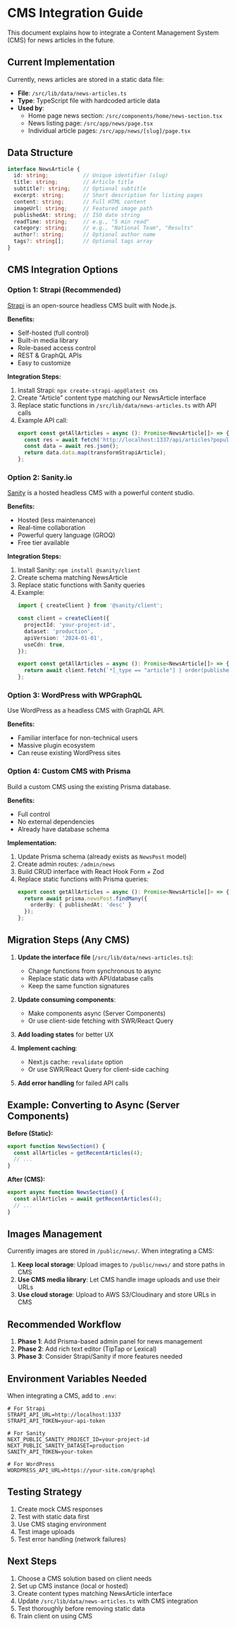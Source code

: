 # CMS Integration Guide

This document explains how to integrate a Content Management System (CMS) for news articles in the future.

## Current Implementation

Currently, news articles are stored in a static data file:
- **File**: `/src/lib/data/news-articles.ts`
- **Type**: TypeScript file with hardcoded article data
- **Used by**: 
  - Home page news section: `/src/components/home/news-section.tsx`
  - News listing page: `/src/app/news/page.tsx`
  - Individual article pages: `/src/app/news/[slug]/page.tsx`

## Data Structure

```typescript
interface NewsArticle {
  id: string;           // Unique identifier (slug)
  title: string;        // Article title
  subtitle?: string;    // Optional subtitle
  excerpt: string;      // Short description for listing pages
  content: string;      // Full HTML content
  imageUrl: string;     // Featured image path
  publishedAt: string;  // ISO date string
  readTime: string;     // e.g., "5 min read"
  category: string;     // e.g., "National Team", "Results"
  author?: string;      // Optional author name
  tags?: string[];      // Optional tags array
}
```

## CMS Integration Options

### Option 1: Strapi (Recommended)
[Strapi](https://strapi.io/) is an open-source headless CMS built with Node.js.

**Benefits:**
- Self-hosted (full control)
- Built-in media library
- Role-based access control
- REST & GraphQL APIs
- Easy to customize

**Integration Steps:**
1. Install Strapi: `npx create-strapi-app@latest cms`
2. Create "Article" content type matching our NewsArticle interface
3. Replace static functions in `/src/lib/data/news-articles.ts` with API calls
4. Example API call:
   ```typescript
   export const getAllArticles = async (): Promise<NewsArticle[]> => {
     const res = await fetch('http://localhost:1337/api/articles?populate=*');
     const data = await res.json();
     return data.data.map(transformStrapiArticle);
   };
   ```

### Option 2: Sanity.io
[Sanity](https://www.sanity.io/) is a hosted headless CMS with a powerful content studio.

**Benefits:**
- Hosted (less maintenance)
- Real-time collaboration
- Powerful query language (GROQ)
- Free tier available

**Integration Steps:**
1. Install Sanity: `npm install @sanity/client`
2. Create schema matching NewsArticle
3. Replace static functions with Sanity queries
4. Example:
   ```typescript
   import { createClient } from '@sanity/client';
   
   const client = createClient({
     projectId: 'your-project-id',
     dataset: 'production',
     apiVersion: '2024-01-01',
     useCdn: true,
   });
   
   export const getAllArticles = async (): Promise<NewsArticle[]> => {
     return await client.fetch(`*[_type == "article"] | order(publishedAt desc)`);
   };
   ```

### Option 3: WordPress with WPGraphQL
Use WordPress as a headless CMS with GraphQL API.

**Benefits:**
- Familiar interface for non-technical users
- Massive plugin ecosystem
- Can reuse existing WordPress sites

### Option 4: Custom CMS with Prisma
Build a custom CMS using the existing Prisma database.

**Benefits:**
- Full control
- No external dependencies
- Already have database schema

**Implementation:**
1. Update Prisma schema (already exists as `NewsPost` model)
2. Create admin routes: `/admin/news`
3. Build CRUD interface with React Hook Form + Zod
4. Replace static functions with Prisma queries:
   ```typescript
   export const getAllArticles = async (): Promise<NewsArticle[]> => {
     return await prisma.newsPost.findMany({
       orderBy: { publishedAt: 'desc' }
     });
   };
   ```

## Migration Steps (Any CMS)

1. **Update the interface file** (`/src/lib/data/news-articles.ts`):
   - Change functions from synchronous to async
   - Replace static data with API/database calls
   - Keep the same function signatures

2. **Update consuming components**:
   - Make components async (Server Components)
   - Or use client-side fetching with SWR/React Query

3. **Add loading states** for better UX

4. **Implement caching**:
   - Next.js cache: `revalidate` option
   - Or use SWR/React Query for client-side caching

5. **Add error handling** for failed API calls

## Example: Converting to Async (Server Components)

**Before (Static):**
```typescript
export function NewsSection() {
  const allArticles = getRecentArticles(4);
  // ...
}
```

**After (CMS):**
```typescript
export async function NewsSection() {
  const allArticles = await getRecentArticles(4);
  // ...
}
```

## Images Management

Currently images are stored in `/public/news/`. When integrating a CMS:

1. **Keep local storage**: Upload images to `/public/news/` and store paths in CMS
2. **Use CMS media library**: Let CMS handle image uploads and use their URLs
3. **Use cloud storage**: Upload to AWS S3/Cloudinary and store URLs in CMS

## Recommended Workflow

1. **Phase 1**: Add Prisma-based admin panel for news management
2. **Phase 2**: Add rich text editor (TipTap or Lexical)
3. **Phase 3**: Consider Strapi/Sanity if more features needed

## Environment Variables Needed

When integrating a CMS, add to `.env`:

```env
# For Strapi
STRAPI_API_URL=http://localhost:1337
STRAPI_API_TOKEN=your-api-token

# For Sanity
NEXT_PUBLIC_SANITY_PROJECT_ID=your-project-id
NEXT_PUBLIC_SANITY_DATASET=production
SANITY_API_TOKEN=your-token

# For WordPress
WORDPRESS_API_URL=https://your-site.com/graphql
```

## Testing Strategy

1. Create mock CMS responses
2. Test with static data first
3. Use CMS staging environment
4. Test image uploads
5. Test error handling (network failures)

## Next Steps

1. Choose a CMS solution based on client needs
2. Set up CMS instance (local or hosted)
3. Create content types matching NewsArticle interface
4. Update `/src/lib/data/news-articles.ts` with CMS integration
5. Test thoroughly before removing static data
6. Train client on using CMS

